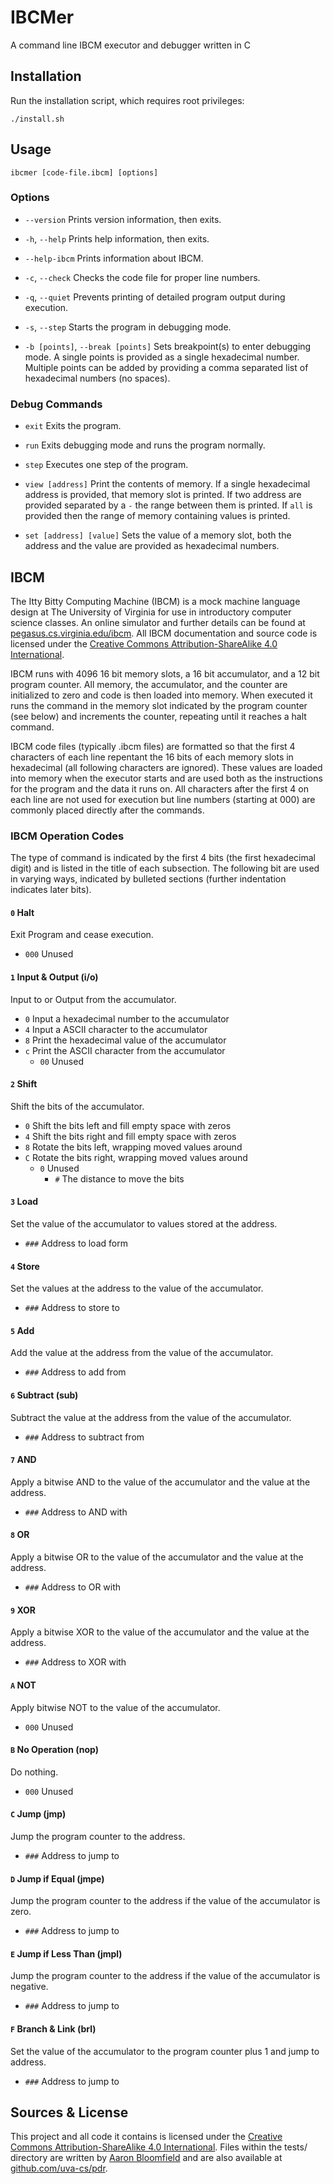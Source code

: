 # IBCMer
A command line IBCM executor and debugger written in C


## Installation
Run the installation script, which requires root privileges:

	./install.sh


## Usage

	ibcmer [code-file.ibcm] [options]

### Options
- `--version` Prints version information, then exits.

- `-h`, `--help` Prints help information, then exits.

- `--help-ibcm` Prints information about IBCM.

- `-c`, `--check` Checks the code file for proper line numbers.

- `-q`, `--quiet` Prevents printing of detailed program output during execution.

- `-s`, `--step` Starts the program in debugging mode.

- `-b [points]`, `--break [points]` Sets breakpoint(s) to enter debugging mode. A single points is provided as a single hexadecimal number. Multiple points can be added by providing a comma separated list of hexadecimal numbers (no spaces).

### Debug Commands
- `exit` Exits the program.

- `run` Exits debugging mode and runs the program normally.

- `step` Executes one step of the program.

-  `view [address]` Print the contents of memory. If a single hexadecimal address is provided, that memory slot is printed. If two address are provided separated by a `-` the range between them is printed. If `all` is provided then the range of memory containing values is printed.

- `set [address] [value]` Sets the value of a memory slot, both the address and the value are provided as hexadecimal numbers.


## IBCM
The Itty Bitty Computing Machine (IBCM) is a mock machine language design at The University of Virginia for use in introductory computer science classes. An online simulator and further details can be found at [pegasus.cs.virginia.edu/ibcm](http://pegasus.cs.virginia.edu/ibcm/index.html). All IBCM documentation and source code is licensed under the [Creative Commons Attribution-ShareAlike 4.0 International](http://creativecommons.org/licenses/by-sa/4.0/).

IBCM runs with 4096 16 bit memory slots, a 16 bit accumulator, and a 12 bit program counter. All memory, the accumulator, and the counter are initialized to zero and code is then loaded into memory. When executed it runs the command in the memory slot indicated by the program counter (see below) and increments the counter, repeating until it reaches a halt command.

IBCM code files (typically .ibcm files) are formatted so that the first 4 characters of each line repentant the 16 bits of each memory slots in hexadecimal (all following characters are ignored). These values are loaded into memory when the executor starts and are used both as the instructions for the program and the data it runs on. All characters after the first 4 on each line are not used for execution but line numbers (starting at 000) are commonly placed directly after the commands.

### IBCM Operation Codes
The type of command is indicated by the first 4 bits (the first hexadecimal digit) and is listed in the title of each subsection. The following bit are used in varying ways, indicated by bulleted sections (further indentation indicates later bits).

#### `0` Halt
Exit Program and cease execution.
- `000` Unused

#### `1` Input & Output (i/o)
Input to or Output from the accumulator.
- `0` Input a hexadecimal number to the accumulator
- `4` Input a ASCII character to the accumulator
- `8` Print the hexadecimal value of the accumulator
- `c` Print the ASCII character from the accumulator
	- `00` Unused

#### `2` Shift
Shift the bits of the accumulator.
- `0` Shift the bits left and fill empty space with zeros
- `4` Shift the bits right and fill empty space with zeros
- `8` Rotate the bits left, wrapping moved values around
- `C` Rotate the bits right, wrapping moved values around
	- `0` Unused
		- `#` The distance to move the bits

#### `3` Load
Set the value of the accumulator to values stored at the address.
- `###` Address to load form

#### `4` Store
Set the values at the address to the value of the accumulator.
- `###` Address to store to

#### `5` Add
Add the value at the address from the value of the accumulator.
- `###` Address to add from

#### `6` Subtract (sub)
Subtract the value at the address from the value of the accumulator.
- `###` Address to subtract from

#### `7` AND
Apply a bitwise AND to the value of the accumulator and the value at the address.
- `###` Address to AND with

#### `8` OR
Apply a bitwise OR to the value of the accumulator and the value at the address.
- `###` Address to OR with

#### `9` XOR
Apply a bitwise XOR to the value of the accumulator and the value at the address.
- `###` Address to XOR with

#### `A` NOT
Apply bitwise NOT to the value of the accumulator.
- `000` Unused

#### `B` No Operation (nop)
Do nothing.
- `000` Unused

#### `C` Jump (jmp)
Jump the program counter to the address.
- `###` Address to jump to

#### `D` Jump if Equal (jmpe)
Jump the program counter to the address if the value of the accumulator is zero.
- `###` Address to jump to

#### `E` Jump if Less Than (jmpl)
Jump the program counter to the address if the value of the accumulator is negative.
- `###` Address to jump to

#### `F` Branch & Link (brl)
Set the value of the accumulator to the program counter plus 1 and jump to address.
- `###` Address to jump to


## Sources & License
This project and all code it contains is licensed under the [Creative Commons Attribution-ShareAlike 4.0 International](http://creativecommons.org/licenses/by-sa/4.0/). Files within the tests/ directory are written by [Aaron Bloomfield](https://github.com/aaronbloomfield) and are also available at [github.com/uva-cs/pdr](https://github.com/uva-cs/pdr/tree/master/ibcm).
